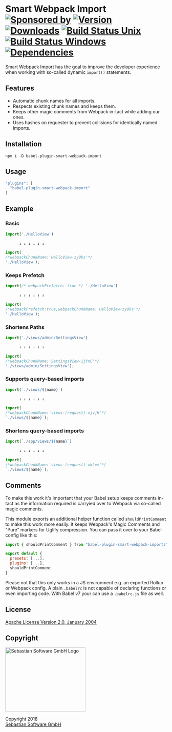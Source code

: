 # Smart Webpack Import<br/>[![Sponsored by][sponsor-img]][sponsor] [![Version][npm-version-img]][npm] [![Downloads][npm-downloads-img]][npm] [![Build Status Unix][travis-img]][travis] [![Build Status Windows][appveyor-img]][appveyor] [![Dependencies][deps-img]][deps]

[sponsor-img]: https://img.shields.io/badge/Sponsored%20by-Sebastian%20Software-692446.svg
[sponsor]: https://www.sebastian-software.de
[deps]: https://david-dm.org/sebastian-software/babel-plugin-smart-webpack-import
[deps-img]: https://david-dm.org/sebastian-software/babel-plugin-smart-webpack-import.svg
[npm]: https://www.npmjs.com/package/babel-plugin-smart-webpack-import
[npm-downloads-img]: https://img.shields.io/npm/dm/babel-plugin-smart-webpack-import.svg
[npm-version-img]: https://img.shields.io/npm/v/babel-plugin-smart-webpack-import.svg
[travis-img]: https://img.shields.io/travis/sebastian-software/babel-plugin-smart-webpack-import/master.svg?branch=master&label=unix%20build
[appveyor-img]: https://img.shields.io/appveyor/ci/swernerx/babel-plugin-smart-webpack-import/master.svg?label=windows%20build
[travis]: https://travis-ci.org/sebastian-software/babel-plugin-smart-webpack-import
[appveyor]: https://ci.appveyor.com/project/swernerx/babel-plugin-smart-webpack-import/branch/master

Smart Webpack Import has the goal to improve the developer experience when working with so-called dynamic `import()` statements.

## Features

- Automatic chunk names for all imports.
- Respects existing chunk names and keeps them.
- Keeps other magic comments from Webpack in-tact while adding our ones.
- Uses hashes on requester to prevent collisions for identically named imports.


## Installation

```
npm i -D babel-plugin-smart-webpack-import
```


## Usage

```js
"plugins": [
  "babel-plugin-smart-webpack-import"
]
```


## Example

### Basic

```js
import('./HelloView')

      ↓ ↓ ↓ ↓ ↓ ↓

import(
/*webpackChunkName:'HelloView-zy9ks'*/
'./HelloView');
```

### Keeps Prefetch

```js
import(/* webpackPrefetch: true */ './HelloView')

      ↓ ↓ ↓ ↓ ↓ ↓

import(
/*webpackPrefetch:true,webpackChunkName:'HelloView-zy9ks'*/
'./HelloView');
```

### Shortens Paths

```js
import('./views/admin/SettingsView')

      ↓ ↓ ↓ ↓ ↓ ↓

import(
/*webpackChunkName:'SettingsView-ijYnC'*/
'./views/admin/SettingsView');
```


### Supports query-based imports

```js
import(`./views/${name}`)

      ↓ ↓ ↓ ↓ ↓ ↓

import(
/*webpackChunkName:'views-[request]-njvjH'*/
`./views/${name}`);
```


### Shortens query-based imports

```js
import(`./app/views/${name}`)

      ↓ ↓ ↓ ↓ ↓ ↓

import(
/*webpackChunkName:'views-[request]-xkLem'*/
`./views/${name}`);
```


## Comments

To make this work it's important that your Babel setup keeps comments in-tact as the information
required is carryied over to Webpack via so-called magic comments.

This module exports an additional helper function called `shouldPrintComment` to make this work more easily. It keeps Webpack's Magic Comments and "Pure" markers for Uglify compression. You can pass it over to your Babel config like this:

```js
import { shouldPrintComment } from "babel-plugin-smart-webpack-imports"

export default {
  presets: [...],
  plugins: [...],
  shouldPrintComment
}
```

Please not that this only works in a JS environment e.g. an exported Rollup or Webpack config. A plain `.babelrc` is not capable of declaring functions or even importing code. With Babel v7 your can use a `.babelrc.js` file as well.



## License

[Apache License Version 2.0, January 2004](license)

## Copyright

<img src="https://cdn.rawgit.com/sebastian-software/sebastian-software-brand/3d93746f/sebastiansoftware-en.svg" alt="Sebastian Software GmbH Logo" width="250" height="200"/>

Copyright 2018<br/>[Sebastian Software GmbH](http://www.sebastian-software.de)
